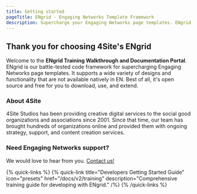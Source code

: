 ```yaml
---
title: Getting started
pageTitle: ENgrid - Engaging Networks Template Framework
description: Supercharge your Engaging Networks page templates. ENgrid supports a wide variety of features that are not available natively in EN.
---
```


## Thank you for choosing 4Site's ENgrid

Welcome to the **ENgrid Training Walkthrough and Documentation Portal**. ENgrid is our battle-tested code framework for supercharging Engaging Networks page templates. It supports a wide variety of designs and functionality that are not available natively in EN. Best of all, it's open source and free for you to download, use, and extend.

### About 4Site

4Site Studios has been providing creative digital services to the social good organizations and associations since 2001. Since that time, our team has brought hundreds of organizations online and provided them with ongoing strategy, support, and content creation services.

### Need Engaging Networks support?

We would love to hear from you. [Contact us!](https://www.4sitestudios.com/contact/)

{% quick-links %}
{% quick-link title="Developers Getting Started Guide" icon="presets" href="/docs/v2/training" description="Comprehensive training guide for developing with ENgrid." /%}
{% /quick-links %}